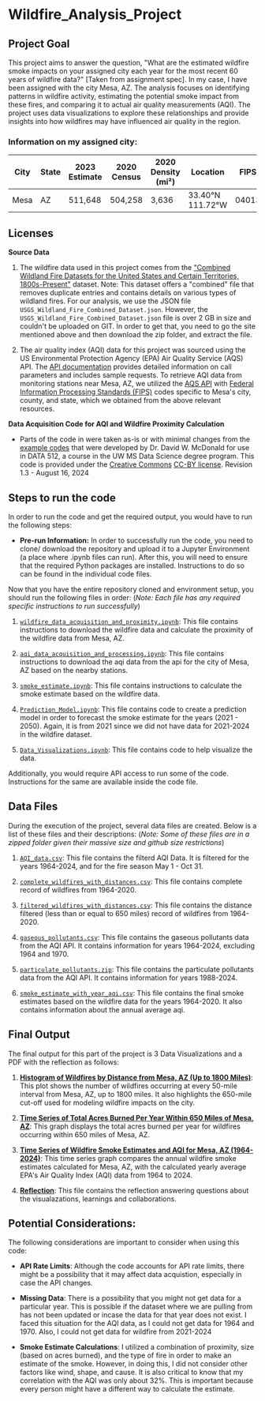 # Wildfire_Analysis_Project

## Project Goal
This project aims to answer the question, "What are the estimated wildfire smoke impacts on your assigned city each year for the most recent 60 years of wildfire data?" [Taken from assignment spec]. In my case, I have been assigned with the city Mesa, AZ. The analysis focuses on identifying patterns in wildfire activity, estimating the potential smoke impact from these fires, and comparing it to actual air quality measurements (AQI). The project uses data visualizations to explore these relationships and provide insights into how wildfires may have influenced air quality in the region.

### Information on my assigned city:
| City | State | 2023 Estimate | 2020 Census | 2020 Density (mi²) | Location         | FIPS |
|------|-------|---------------|-------------|--------------------|----------------- |------|
| Mesa | AZ    | 511,648       | 504,258     | 3,636              | 33.40°N 111.72°W |04013 |


## Licenses

**Source Data**

1. The wildfire data used in this project comes from the ["Combined Wildland Fire Datasets for the United States and Certain Territories, 1800s-Present"](https://www.sciencebase.gov/catalog/item/61aa537dd34eb622f699df81) dataset.
Note: This dataset offers a "combined" file that removes duplicate entries and contains details on various types of wildland fires. For our analysis, we use the JSON file `USGS_Wildland_Fire_Combined_Dataset.json`. However, the `USGS_Wildland_Fire_Combined_Dataset.json` file is over 2 GB in size and couldn't be uploaded on GIT. In order to get that, you need to go the site mentioned above and then download the zip folder, and extract the file.

2. The air quality index (AQI) data for this project was sourced using the US Environmental Protection Agency (EPA) Air Quality Service (AQS) API. The [API documentation](https://aqs.epa.gov/aqsweb/documents/data_api.html) provides detailed information on call parameters and includes sample requests.
To retrieve AQI data from monitoring stations near Mesa, AZ, we utilized the [AQS API](https://aqs.epa.gov/aqsweb/documents/data_api.html) with [Federal Information Processing Standards (FIPS)](https://www.census.gov/library/reference/code-lists/ansi.html) codes specific to Mesa's city, county, and state, which we obtained from the above relevant resources.

**Data Acquisition Code for AQI and Wildfire Proximity Calculation**

- Parts of the code in were taken as-is or with minimal changes from the [example codes](./Resources/) that were developed by Dr. David W. McDonald for use in DATA 512, a course in the UW MS Data Science degree program. This code is provided under the [Creative Commons](https://creativecommons.org) [CC-BY license](https://creativecommons.org/licenses/by/4.0/). Revision 1.3 - August 16, 2024


## Steps to run the code
In order to run the code and get the required output, you would have to run the following steps:

- **Pre-run Information:** In order to successfully run the code, you need to clone/ download the repository and upload it to a Jupyter Environment (a place where .ipynb files can run). After this, you will need to ensure that the required Python packages are installed. Instructions to do so can be found in the individual code files.

Now that you have the entire repository cloned and environment setup, you should run the following files in order:
(*Note: Each file has any required specific instructions to run successfully*)

1. [`wildfire_data_acquisition_and_proximity.ipynb`](./Code/wildfire_data_acquisition_and_proximity.ipynb): This file contains instructions to download the wildfire data and calculate the proximity of the wildfire data from Mesa, AZ.

2. [`aqi_data_acquisition_and_processing.ipynb`](./Code/aqi_data_acquisition_and_processing.ipynb): This file contains instructions to download the aqi data from the api for the city of Mesa, AZ based on the nearby stations.

3. [`smoke_estimate.ipynb`](./Code/smoke_estimate.ipynb): This file contains instructions to calculate the smoke estimate based on the wildfire data.

4. [`Prediction_Model.ipynb`](./Code/Prediction_Model.ipynb): This file contains code to create a prediction model in order to forecast the smoke estimate for the years (2021 - 2050). Again, it is from 2021 since we did not have data for 2021-2024 in the wildfire dataset.

5. [`Data_Visualizations.ipynb`](./Code/Data_Visualizations.ipynb): This file contains code to help visualize the data.

Additionally, you would require API access to run some of the code. Instructions for the same are available inside the code file.

## Data Files
During the execution of the project, several data files are created. Below is a list of these files and their descriptions:
(*Note: Some of these files are in a zipped folder given their massive size and github size restrictions*)

1. [`AQI_data.csv`](./Processed%20Data/AQI_data.zip): This file contains the filterd AQI Data. It is filtered for the years 1964-2024, and for the fire season May 1 - Oct 31.

2. [`complete_wildfires_with_distances.csv`](./Processed%20Data/complete_wildfires_with_distances.zip): This file contains complete record of wildfires from 1964-2020.

3. [`filtered_wildfires_with_distances.csv`](./Processed%20Data/filtered_wildfires_with_distances.csv): This file contains the distance filtered (less than or equal to 650 miles) record of wildfires from 1964-2020.

4. [`gaseous_pollutants.csv`](./Processed%20Data/gaseous_pollutants.zip): This file contains the gaseous pollutants data from the AQI API. It contains information for years 1964-2024, excluding 1964 and 1970.

5. [`particulate_pollutants.zip`](./Processed%20Data/particulate_pollutants.zip): This file contains the particulate pollutants data from the AQI API. It contains information for years 1988-2024.

6. [`smoke_estimate_with_year_aqi.csv`](./Processed%20Data/smoke_estimate_with_year_aqi.csv): This file contains the final smoke estimates based on the wildfire data for the years 1964-2020. It also contains information about the annual average aqi.


## Final Output
The final output for this part of the project is 3 Data Visualizations and a PDF with the reflection as follows:

1. [**Histogram of Wildfires by Distance from Mesa, AZ (Up to 1800 Miles)**](./Output%20Files/Visualization%201.jpg): This plot shows the number of wildfires occurring at every 50-mile interval from Mesa, AZ, up to 1800 miles. It also highlights the 650-mile cut-off used for modeling wildfire impacts on the city.
   
2. [**Time Series of Total Acres Burned Per Year Within 650 Miles of Mesa, AZ**](./Output%20Files/Visualization%201.jpg): This graph displays the total acres burned per year for wildfires occurring within 650 miles of Mesa, AZ.

3. [**Time Series of Wildfire Smoke Estimates and AQI for Mesa, AZ (1964-2024)**](./Output%20Files/Visualization%203.jpg): This time series graph compares the annual wildfire smoke estimates calculated for Mesa, AZ, with the calculated yearly average EPA's Air Quality Index (AQI) data from 1964 to 2024. 

4. [**Reflection**](./Data%20512_%20Part%201_%20Project%20Reflection.pdf): This file contains the reflection answering questions about the visualazations, learnings and collaborations.


## Potential Considerations: 
The following considerations are important to consider when using this code:

- **API Rate Limits**: Although the code accounts for API rate limits, there might be a possibility that it may affect data acquistion, especially in case the API changes. 

- **Missing Data**: There is a possibility that you might not get data for a particular year. This is possible if the dataset where we are pulling from has not been updated or incase the data for that year does not exist. I faced this situation for the AQI data, as I could not get data for 1964 and 1970. Also, I could not get data for wildfire from 2021-2024

- **Smoke Estimate Calculations**: I utilized a combination of proximity, size (based on acres burned), and the type of fire in order to make an estimate of the smoke. However, in doing this, I did not consider other factors like wind, shape, and cause. It is also critical to know that my correlation with the AQI was only about 32%. This is important because every person might have a different way to calculate the estimate. 
